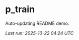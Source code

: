 # p_train

Auto-updating README demo.

<!--START_SECTION:status-->
_Last run: 2025-10-22 04:24 UTC_
<!--END_SECTION:status-->











































































































































































































































































































































































































































































































































































































































































































































































































































































































































































































































































































































































































































































































































































































































































